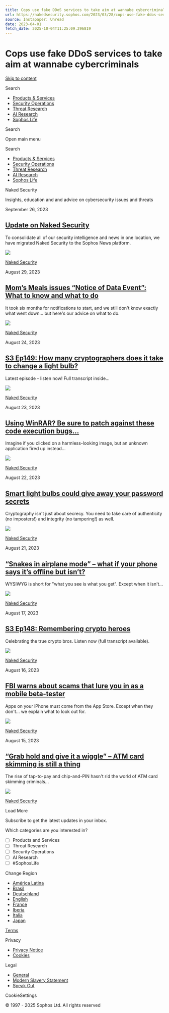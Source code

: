 ```yaml
---
title: Cops use fake DDoS services to take aim at wannabe cybercriminals
url: https://nakedsecurity.sophos.com/2023/03/28/cops-use-fake-ddos-services-to-take-aim-at-wannabe-cybercriminals/
source: Instapaper: Unread
date: 2023-04-01
fetch_date: 2025-10-04T11:25:09.296819
---
```


# Cops use fake DDoS services to take aim at wannabe cybercriminals

[Skip to content](#content)

Search

* [Products & Services](https://news.sophos.com/en-us/category/products-services/)
* [Security Operations](https://news.sophos.com/en-us/category/security-operations/)
* [Threat Research](https://news.sophos.com/en-us/category/threat-research/)
* [AI Research](https://news.sophos.com/en-us/category/ai-research/)
* [Sophos Life](https://news.sophos.com/en-us/category/sophos-life/)

Search

Open main menu

Search

* [Products & Services](https://news.sophos.com/en-us/category/products-services/)
* [Security Operations](https://news.sophos.com/en-us/category/security-operations/)
* [Threat Research](https://news.sophos.com/en-us/category/threat-research/)
* [AI Research](https://news.sophos.com/en-us/category/ai-research/)
* [Sophos Life](https://news.sophos.com/en-us/category/sophos-life/)

Naked Security

Insights, education and and advice on cybersecurity issues and threats

September 26, 2023

## [Update on Naked Security](https://news.sophos.com/en-us/2023/09/26/update-on-naked-security/)

To consolidate all of our security intelligence and news in one location, we have migrated Naked Security to the Sophos News platform.

![](https://news.sophos.com/wp-content/uploads/2020/01/Logo-Shield-Graphic.svg?w=96)

[Naked Security](https://news.sophos.com/en-us/category/serious-security/)

August 29, 2023

## [Mom’s Meals issues “Notice of Data Event”: What to know and what to do](https://news.sophos.com/en-us/2023/08/29/moms-meals-issues-notice-of-data-event-what-to-know-and-what-to-do/)

It took six months for notifications to start, and we still don't know exactly what went down... but here's our advice on what to do.

![](https://news.sophos.com/wp-content/themes/sophosnews-2017/img/avatars/avatar-three.png)

[Naked Security](https://news.sophos.com/en-us/category/serious-security/)

August 24, 2023

## [S3 Ep149: How many cryptographers does it take to change a light bulb?](https://news.sophos.com/en-us/2023/08/24/s3-ep149-how-many-cryptographers-does-it-take-to-change-a-light-bulb/)

Latest episode - listen now! Full transcript inside...

![](https://news.sophos.com/wp-content/themes/sophosnews-2017/img/avatars/avatar-three.png)

[Naked Security](https://news.sophos.com/en-us/category/serious-security/)

August 23, 2023

## [Using WinRAR? Be sure to patch against these code execution bugs…](https://news.sophos.com/en-us/2023/08/23/using-winrar-be-sure-to-patch-against-these-code-execution-bugs/)

Imagine if you clicked on a harmless-looking image, but an unknown application fired up instead...

![](https://news.sophos.com/wp-content/themes/sophosnews-2017/img/avatars/avatar-two.png)

[Naked Security](https://news.sophos.com/en-us/category/serious-security/)

August 22, 2023

## [Smart light bulbs could give away your password secrets](https://news.sophos.com/en-us/2023/08/22/smart-light-bulbs-could-give-away-your-password-secrets/)

Cryptography isn't just about secrecy. You need to take care of authenticity (no imposters!) and integrity (no tampering!) as well.

![](https://news.sophos.com/wp-content/themes/sophosnews-2017/img/avatars/avatar-two.png)

[Naked Security](https://news.sophos.com/en-us/category/serious-security/)

August 21, 2023

## [“Snakes in airplane mode” – what if your phone says it’s offline but isn’t?](https://news.sophos.com/en-us/2023/08/21/snakes-in-airplane-mode-what-if-your-phone-says-its-offline-but-isnt/)

WYSIWYG is short for "what you see is what you get". Except when it isn't...

![](https://news.sophos.com/wp-content/themes/sophosnews-2017/img/avatars/avatar-three.png)

[Naked Security](https://news.sophos.com/en-us/category/serious-security/)

August 17, 2023

## [S3 Ep148: Remembering crypto heroes](https://news.sophos.com/en-us/2023/08/17/s3-ep148-remembering-crypto-heroes/)

Celebrating the true crypto bros. Listen now (full transcript available).

![](https://news.sophos.com/wp-content/themes/sophosnews-2017/img/avatars/avatar-two.png)

[Naked Security](https://news.sophos.com/en-us/category/serious-security/)

August 16, 2023

## [FBI warns about scams that lure you in as a mobile beta-tester](https://news.sophos.com/en-us/2023/08/16/fbi-warns-about-scams-that-lure-you-in-as-a-mobile-beta-tester/)

Apps on your iPhone must come from the App Store. Except when they don't... we explain what to look out for.

![](https://news.sophos.com/wp-content/themes/sophosnews-2017/img/avatars/avatar-one.png)

[Naked Security](https://news.sophos.com/en-us/category/serious-security/)

August 15, 2023

## [“Grab hold and give it a wiggle” – ATM card skimming is still a thing](https://news.sophos.com/en-us/2023/08/15/grab-hold-and-give-it-a-wiggle-atm-card-skimming-is-still-a-thing/)

The rise of tap-to-pay and chip-and-PIN hasn't rid the world of ATM card skimming criminals...

![](https://news.sophos.com/wp-content/themes/sophosnews-2017/img/avatars/avatar-three.png)

[Naked Security](https://news.sophos.com/en-us/category/serious-security/)

Load More

Subscribe to get the latest updates in your inbox.

Which categories are you interested in?

* [ ] Products and Services
* [ ] Threat Research
* [ ] Security Operations
* [ ] AI Research
* [ ] #SophosLife

Change Region

* [América Latina](https://news.sophos.com/es-419)
* [Brasil](https://news.sophos.com/pt-br)
* [Deutschland](https://news.sophos.com/de-de)
* [English](https://news.sophos.com/en-us)
* [France](https://news.sophos.com/fr-fr)
* [Iberia](https://news.sophos.com/es-es)
* [Italia](https://news.sophos.com/it-it)
* [Japan](https://news.sophos.com/ja-jp)

[Terms](https://www.sophos.com/en-us/legal/sophos-website.aspx)

Privacy

* [Privacy Notice](https://www.sophos.com/en-us/legal/sophos-group-privacy-policy.aspx)
* [Cookies](https://www.sophos.com/en-us/legal/cookie-information.aspx)

Legal

* [General](https://www.sophos.com/en-us/legal.aspx)
* [Modern Slavery Statement](https://www.sophos.com/en-us/legal/modern-slavery-act-transparency-statement.aspx)
* [Speak Out](https://secure.ethicspoint.eu/domain/media/en/gui/104916/index.html)

CookieSettings

© 1997 - 2025 Sophos Ltd. All rights reserved